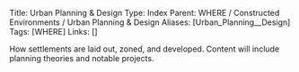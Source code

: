 Title: Urban Planning & Design
Type: Index
Parent: WHERE / Constructed Environments / Urban Planning & Design
Aliases: [Urban_Planning__Design]
Tags: [WHERE]
Links: []

How settlements are laid out, zoned, and developed. Content will include planning theories and notable projects.
